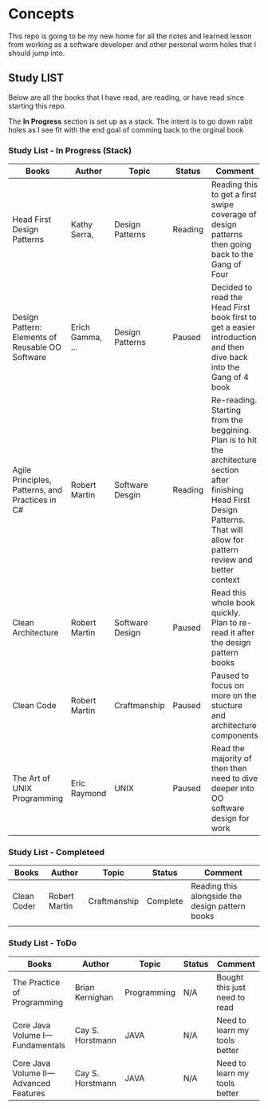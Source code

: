 # Concepts

This repo is going to be my new home for all the notes and learned lesson from working as a software developer and other personal worm holes that I should jump into.



## Study LIST

Below are all the books that I have read, are reading, or have read since starting this repo. 

The **In Progress** section is set up as a stack. The intent is to go down rabit holes as I see fit with the end goal of comming back to the orginal book

### Study List - In Progress (Stack)

 Books        | Author           | Topic | Status |  Comment |
| ------------|------------------| ------| -----  | ---------|
| Head First Design Patterns  | Kathy Serra, | Design Patterns | Reading  | Reading this to get a first swipe coverage of design patterns then going back to the Gang of Four   | 
| Design Pattern: Elements of Reusable OO Software     | Erich Gamma, ...  |  Design Patterns| Paused  | Decided to read the Head First book first to get a easier introduction and then dive back into the Gang of 4 book |
| Agile Principles, Patterns, and Practices in C# | Robert Martin | Software Desgin | Reading | Re-reading. Starting from the beggining. Plan is to hit the architecture section after finishing Head First Design Patterns. That will allow for pattern review and better context |
| Clean Architecture    | Robert Martin  | Software Design | Paused  | Read this whole book quickly. Plan to re-read it after the design pattern books |
| Clean Code    | Robert Martin  | Craftmanship | Paused  | Paused to focus on more on the stucture and architecture components  |
| The Art of UNIX Programming | Eric Raymond| UNIX | Paused | Read the majority of then then need to dive deeper into OO software design for work |


### Study List - Completeed

 Books        | Author           | Topic | Status |  Comment |
| ------------|------------------| ------| -----  | ---------|
| Clean Coder    | Robert Martin  | Craftmanship | Complete  | Reading this alongside the design pattern books  |
|     |   |  |   |  |



### Study List - ToDo

  Books        | Author           | Topic | Status |  Comment |
| ------------|------------------| ------| -----  | ---------|
| The Practice of Programming | Brian Kernighan | Programming | N/A  | Bought this just need to read |
| Core Java Volume I—Fundamentals |  Cay S. Horstmann | JAVA | N/A  | Need to learn my tools better |
| Core Java Volume II—Advanced Features |  Cay S. Horstmann | JAVA | N/A  | Need to learn my tools better |